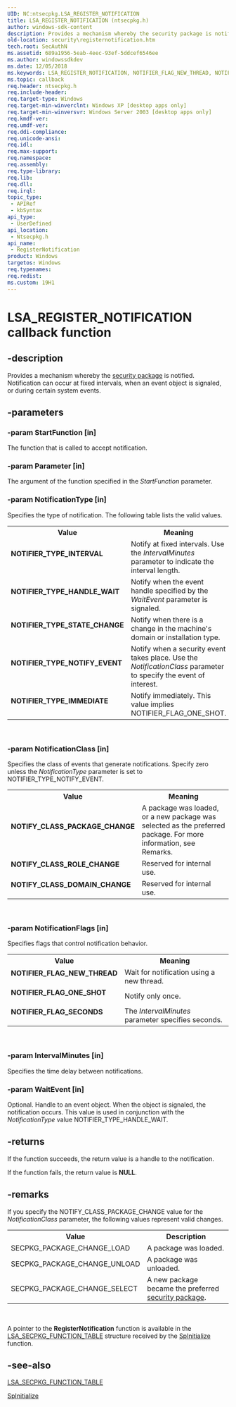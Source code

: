 ```yaml
---
UID: NC:ntsecpkg.LSA_REGISTER_NOTIFICATION
title: LSA_REGISTER_NOTIFICATION (ntsecpkg.h)
author: windows-sdk-content
description: Provides a mechanism whereby the security package is notified. Notification can occur at fixed intervals, when an event object is signaled, or during certain system events.
old-location: security\registernotification.htm
tech.root: SecAuthN
ms.assetid: 689a1956-5eab-4eec-93ef-5ddcef6546ee
ms.author: windowssdkdev
ms.date: 12/05/2018
ms.keywords: LSA_REGISTER_NOTIFICATION, NOTIFIER_FLAG_NEW_THREAD, NOTIFIER_FLAG_ONE_SHOT, NOTIFIER_FLAG_SECONDS, NOTIFIER_TYPE_HANDLE_WAIT, NOTIFIER_TYPE_IMMEDIATE, NOTIFIER_TYPE_INTERVAL, NOTIFIER_TYPE_NOTIFY_EVENT, NOTIFIER_TYPE_STATE_CHANGE, NOTIFY_CLASS_DOMAIN_CHANGE, NOTIFY_CLASS_PACKAGE_CHANGE, NOTIFY_CLASS_ROLE_CHANGE, PLSA_REGISTER_NOTIFICATION callback, RegisterNotification, RegisterNotification callback function [Security], _ssp_registernotification, ntsecpkg/RegisterNotification, security.registernotification
ms.topic: callback
req.header: ntsecpkg.h
req.include-header: 
req.target-type: Windows
req.target-min-winverclnt: Windows XP [desktop apps only]
req.target-min-winversvr: Windows Server 2003 [desktop apps only]
req.kmdf-ver: 
req.umdf-ver: 
req.ddi-compliance: 
req.unicode-ansi: 
req.idl: 
req.max-support: 
req.namespace: 
req.assembly: 
req.type-library: 
req.lib: 
req.dll: 
req.irql: 
topic_type:
 - APIRef
 - kbSyntax
api_type:
 - UserDefined
api_location:
 - Ntsecpkg.h
api_name:
 - RegisterNotification
product: Windows
targetos: Windows
req.typenames: 
req.redist: 
ms.custom: 19H1
---
```


# LSA_REGISTER_NOTIFICATION callback function


## -description


Provides a mechanism whereby the <a href="https://msdn.microsoft.com/3e9d7672-2314-45c8-8178-5a0afcfd0c50">security package</a> is notified. Notification can occur at fixed intervals, when an event object is signaled, or during certain system events.


## -parameters




### -param StartFunction [in]

The function that is called to accept notification.


### -param Parameter [in]

The argument of the function specified in the <i>StartFunction</i> parameter.


### -param NotificationType [in]

Specifies the type of notification. The following table lists the valid values.

<table>
<tr>
<th>Value</th>
<th>Meaning</th>
</tr>
<tr>
<td width="40%"><a id="NOTIFIER_TYPE_INTERVAL"></a><a id="notifier_type_interval"></a><dl>
<dt><b>NOTIFIER_TYPE_INTERVAL</b></dt>
</dl>
</td>
<td width="60%">
Notify at fixed intervals. Use the <i>IntervalMinutes</i> parameter to indicate the interval length.

</td>
</tr>
<tr>
<td width="40%"><a id="NOTIFIER_TYPE_HANDLE_WAIT"></a><a id="notifier_type_handle_wait"></a><dl>
<dt><b>NOTIFIER_TYPE_HANDLE_WAIT</b></dt>
</dl>
</td>
<td width="60%">
Notify when the event handle specified by the <i>WaitEvent</i> parameter is signaled.

</td>
</tr>
<tr>
<td width="40%"><a id="NOTIFIER_TYPE_STATE_CHANGE"></a><a id="notifier_type_state_change"></a><dl>
<dt><b>NOTIFIER_TYPE_STATE_CHANGE</b></dt>
</dl>
</td>
<td width="60%">
Notify when there is a change in the machine's domain or installation type.

</td>
</tr>
<tr>
<td width="40%"><a id="NOTIFIER_TYPE_NOTIFY_EVENT"></a><a id="notifier_type_notify_event"></a><dl>
<dt><b>NOTIFIER_TYPE_NOTIFY_EVENT</b></dt>
</dl>
</td>
<td width="60%">
Notify when a security event takes place. Use the <i>NotificationClass</i> parameter to specify the event of interest.

</td>
</tr>
<tr>
<td width="40%"><a id="NOTIFIER_TYPE_IMMEDIATE"></a><a id="notifier_type_immediate"></a><dl>
<dt><b>NOTIFIER_TYPE_IMMEDIATE</b></dt>
</dl>
</td>
<td width="60%">
Notify immediately. This value implies NOTIFIER_FLAG_ONE_SHOT.

</td>
</tr>
</table>
 


### -param NotificationClass [in]

Specifies the class of events that generate notifications. Specify zero unless the <i>NotificationType</i> parameter is set to NOTIFIER_TYPE_NOTIFY_EVENT.

<table>
<tr>
<th>Value</th>
<th>Meaning</th>
</tr>
<tr>
<td width="40%"><a id="NOTIFY_CLASS_PACKAGE_CHANGE"></a><a id="notify_class_package_change"></a><dl>
<dt><b>NOTIFY_CLASS_PACKAGE_CHANGE</b></dt>
</dl>
</td>
<td width="60%">
A package was loaded, or a new package was selected as the preferred package. For more information, see Remarks.

</td>
</tr>
<tr>
<td width="40%"><a id="NOTIFY_CLASS_ROLE_CHANGE"></a><a id="notify_class_role_change"></a><dl>
<dt><b>NOTIFY_CLASS_ROLE_CHANGE</b></dt>
</dl>
</td>
<td width="60%">
Reserved for internal use.

</td>
</tr>
<tr>
<td width="40%"><a id="NOTIFY_CLASS_DOMAIN_CHANGE"></a><a id="notify_class_domain_change"></a><dl>
<dt><b>NOTIFY_CLASS_DOMAIN_CHANGE</b></dt>
</dl>
</td>
<td width="60%">
Reserved for internal use.

</td>
</tr>
</table>
 


### -param NotificationFlags [in]

Specifies flags that control notification behavior.

<table>
<tr>
<th>Value</th>
<th>Meaning</th>
</tr>
<tr>
<td width="40%"><a id="NOTIFIER_FLAG_NEW_THREAD"></a><a id="notifier_flag_new_thread"></a><dl>
<dt><b>NOTIFIER_FLAG_NEW_THREAD</b></dt>
</dl>
</td>
<td width="60%">
Wait for notification using a new thread.

</td>
</tr>
<tr>
<td width="40%"><a id="NOTIFIER_FLAG_ONE_SHOT"></a><a id="notifier_flag_one_shot"></a><dl>
<dt><b>NOTIFIER_FLAG_ONE_SHOT</b></dt>
</dl>
</td>
<td width="60%">
Notify only once.

</td>
</tr>
<tr>
<td width="40%"><a id="NOTIFIER_FLAG_SECONDS"></a><a id="notifier_flag_seconds"></a><dl>
<dt><b>NOTIFIER_FLAG_SECONDS</b></dt>
</dl>
</td>
<td width="60%">
The <i>IntervalMinutes</i> parameter specifies seconds.

</td>
</tr>
</table>
 


### -param IntervalMinutes [in]

Specifies the time delay between notifications.


### -param WaitEvent [in]

Optional. Handle to an event object. When the object is signaled, the notification occurs. This value is used in conjunction with the <i>NotificationType</i> value NOTIFIER_TYPE_HANDLE_WAIT.


## -returns



If the function succeeds, the return value is a handle to the notification.

If the function fails, the return value is <b>NULL</b>.




## -remarks



If you specify the NOTIFY_CLASS_PACKAGE_CHANGE value for the <i>NotificationClass</i> parameter, the following values represent valid changes.

<table>
<tr>
<th>Value</th>
<th>Description</th>
</tr>
<tr>
<td>SECPKG_PACKAGE_CHANGE_LOAD</td>
<td>A package was loaded.</td>
</tr>
<tr>
<td>SECPKG_PACKAGE_CHANGE_UNLOAD</td>
<td>A package was unloaded.</td>
</tr>
<tr>
<td>SECPKG_PACKAGE_CHANGE_SELECT</td>
<td>A new package became the preferred <a href="https://msdn.microsoft.com/3e9d7672-2314-45c8-8178-5a0afcfd0c50">security package</a>.</td>
</tr>
</table>
 

A pointer to the <b>RegisterNotification</b> function is available in the 
<a href="https://msdn.microsoft.com/85f04072-8634-454a-9038-737d86c5597d">LSA_SECPKG_FUNCTION_TABLE</a> structure received by the 
<a href="https://msdn.microsoft.com/d93bafc6-d946-4214-b3c0-5e5a8e359638">SpInitialize</a> function.




## -see-also




<a href="https://msdn.microsoft.com/85f04072-8634-454a-9038-737d86c5597d">LSA_SECPKG_FUNCTION_TABLE</a>



<a href="https://msdn.microsoft.com/d93bafc6-d946-4214-b3c0-5e5a8e359638">SpInitialize</a>
 

 

